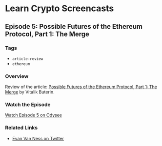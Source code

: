 # Learn Crypto Screencasts

## Episode 5: Possible Futures of the Ethereum Protocol, Part 1: The Merge

### Tags
- `article-review`
- `ethereum`

### Overview
Review of the article: [Possible Futures of the Ethereum Protocol, Part 1: The Merge](https://vitalik.eth.limo/general/2024/10/14/futures1.html) by Vitalik Buterin.

### Watch the Episode
[Watch Episode 5 on Odysee](https://odysee.com/@learn-crypto-screencasts:6/ep5-vitalik-futures1-merge:6)

### Related Links
- [Evan Van Ness on Twitter](https://x.com/evan_van_ness/status/1851499710835748939)